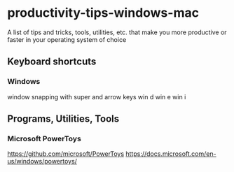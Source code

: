 # productivity-tips-windows-mac
A list of tips and tricks, tools, utilities, etc. that make you more productive or faster in your operating system of choice

## Keyboard shortcuts
### Windows
window snapping with super and arrow keys
win d
win e
win i

## Programs, Utilities, Tools

### Microsoft PowerToys
https://github.com/microsoft/PowerToys
https://docs.microsoft.com/en-us/windows/powertoys/
